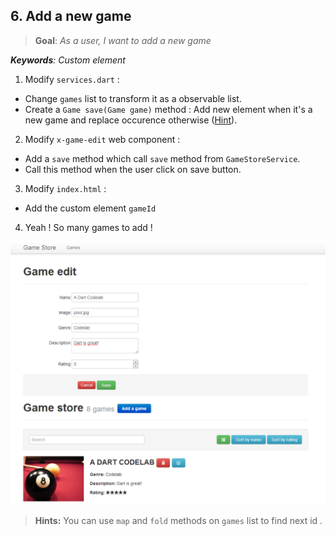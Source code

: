 ## 6. Add a new game
> **Goal**: _As a user, I want to add a new game_

_**Keywords**: Custom element_


1. Modify `services.dart` :
  - Change `games` list to transform it as a observable list.
  - Create a `Game save(Game game)` method : Add new element when it's a new game and replace occurence otherwise ([Hint](#user-story-6-hints)).
  
2. Modify `x-game-edit` web component :
  - Add a `save` method which call `save` method from `GameStoreService`.
  - Call this method when the user click on save button.
  
3. Modify `index.html` :
  - Add the custom element `gameId`   
  
4. Yeah ! So many games to add !

![x-game-edit newgame](docs/img/x-game-edit-newgame.png)
 
 
<a name="user-story-6-hints"></a>
> **Hints:** 
> You can use `map` and `fold` methods on `games` list to find next id .
  